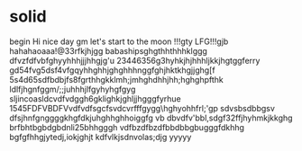 # solid
begin
Hi
nice day
gm
let's start
to the moon !!!gty
LFG!!!gjb
hahahaoaaa!@33rfkjhjgg
babashipsghgthhthhhklggg
dfvzfdfvbfghyyhhhjjjhhgjg'u
23446356g3hyhkjhjhhhljkkjhgtggferry
gd54fvg5dsf4vfgqyhhghhjghghhhnggfghjhktkhgjjghg[f
5s4d65sdfbdbjfs8fgrthhgkklmh;jmhghdhhjhh;hghghpfthk
ldlfjhgnfggm/;;juhhhjlfgyhyhgfgyg
sljincoasldcvdfvdggh6gklighkjghljjhgggfyrhue
1545FDFVBDFVvdfvdfsgcfsvdcvrfffgygg\hghyohhfrl;'gp
sdvsbsdbbgsv dfsjhnfgnggggkhgfdkjuhghhghhoiggfg
vb dbvdfv'bbl,sdgf32ffjhyhmkjkkghg
brfbhtbgbdgbdnli25bhhgggh
vdfbzdfbzdfbbdbbgbugggfdkhhg
bgfgfhhgjytedj,iokjghjt
kdfvlkjsdnvolas;djg
yyyyy
